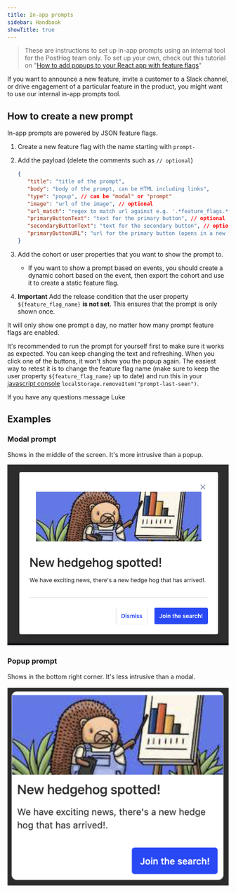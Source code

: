 ```yaml
---
title: In-app prompts
sidebar: Handbook
showTitle: true
---
```


> These are instructions to set up in-app prompts using an internal tool for the PostHog team only. To set up your own, check out this tutorial on "[How to add popups to your React app with feature flags](/tutorials/react-popups)"

If you want to announce a new feature, invite a customer to a Slack channel, or drive engagement of a particular feature in the product, you might want to use our internal in-app prompts tool.

## How to create a new prompt

In-app prompts are powered by JSON feature flags.

1. Create a new feature flag with the name starting with `prompt-`
2. Add the payload (delete the comments such as `// optional`)

   ```json
   {
      "title": "title of the prompt",
      "body": "body of the prompt, can be HTML including links",
      "type": "popup", // can be "modal" or "prompt"
      "image": "url of the image", // optional
      "url_match": "regex to match url against e.g. '.*feature_flags.*'", // optional
      "primaryButtonText": "text for the primary button", // optional
      "secondaryButtonText": "text for the secondary button", // optional
      "primaryButtonURL": "url for the primary button (opens in a new window)" // optional
   }
   ```

3. Add the cohort or user properties that you want to show the prompt to.
   - If you want to show a prompt based on events, you should create a dynamic cohort based on the event, then export the cohort and use it to create a static feature flag.
4. **Important** Add the release condition that the user property `${feature_flag_name}` **is not set**. This ensures that the prompt is only shown once.

It will only show one prompt a day, no matter how many prompt feature flags are enabled.

It's recommended to run the prompt for yourself first to make sure it works as expected. You can keep changing the text and refreshing. When you click one of the buttons, it won't show you the popup again. The easiest way to retest it is to change the feature flag name (make sure to keep the user property `${feature_flag_name}` up to date) and run this in your [javascript console](https://developer.chrome.com/docs/devtools/console/javascript/) `localStorage.removeItem("prompt-last-seen")`.

If you have any questions message Luke

## Examples

### Modal prompt

Shows in the middle of the screen. It's more intrusive than a popup.

![Modal prompt](../../images/handbook/prompt-modal.png)

### Popup prompt

Shows in the bottom right corner. It's less intrusive than a modal.

![Popup prompt](../../images/handbook/prompt-popup.png)
